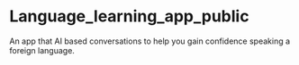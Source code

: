 # Language_learning_app_public
An app that AI based conversations to help you gain confidence speaking a foreign language.
